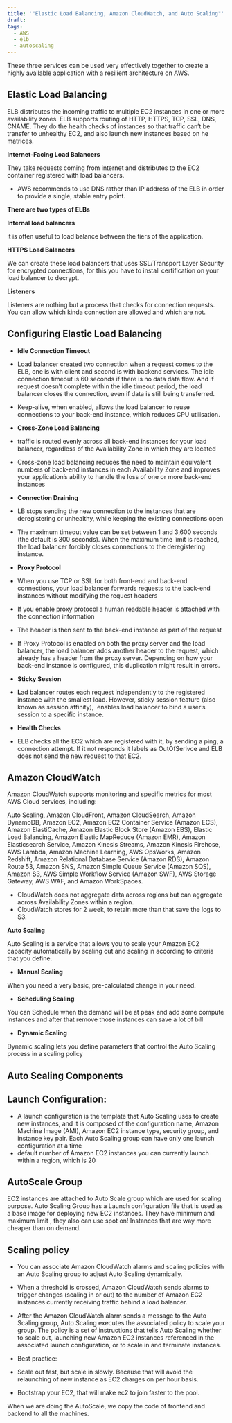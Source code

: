 ```yaml
---
title: '"Elastic Load Balancing, Amazon CloudWatch, and Auto Scaling"'
draft: 
tags:
  - AWS
  - elb
  - autoscaling
---
```





  

  

These three services can be used very effectively together to create a highly available application with a resilient architecture on AWS. 

  

  

## **Elastic Load Balancing**

  

ELB distributes the incoming traffic to multiple EC2 instances in one or more availability zones. ELB supports routing of HTTP, HTTPS, TCP, SSL, DNS, CNAME. They do the health checks of instances so that traffic can’t be transfer to unhealthy EC2, and also launch new instances based on he matrices. 

  

  

**Internet-Facing Load Balancers** 

  

They take requests coming from internet and distributes to the EC2 container registered with load balancers. 

- AWS recommends to use DNS rather than IP address of the ELB in order to provide a single, stable entry point. 

  
**There are two types of ELBs**


**Internal load balancers**

  

it is often useful to load balance between the tiers of the application.

  

**HTTPS Load Balancers** 

  

We can create these load balancers that uses SSL/Transport Layer Security for encrypted connections, for this you have to install certification on your load balancer to decrypt. 

  

**Listeners** 

  

Listeners are nothing but a process that checks for connection requests. You can allow which kinda connection are allowed and which are not. 

  

## **Configuring Elastic Load Balancing** 

  

- **Idle Connection Timeout** 

- Load balancer created two connection when a request comes to the ELB, one is with client and second is with backend services. The idle connection timeout is 60 seconds if there is no data data flow. And if request doesn’t complete within the idle timeout period, the load balancer closes the connection, even if data is still being transferred. 
- Keep-alive, when enabled, allows the load balancer to reuse connections to your back-end instance, which reduces CPU utilisation. 

- **Cross-Zone Load Balancing** 

- traffic is routed evenly across all back-end instances for your load balancer, regardless of the Availability Zone in which they are located 
- Cross-zone load balancing reduces the need to maintain equivalent numbers of back-end instances in each Availability Zone and improves your application’s ability to handle the loss of one or more back-end instances 

- **Connection Draining** 

- LB stops sending the new connection to the instances that are deregistering or unhealthy, while keeping the existing connections open 
- The maximum timeout value can be set between 1 and 3,600 seconds (the default is 300 seconds). When the maximum time limit is reached, the load balancer forcibly closes connections to the deregistering instance. 

- **Proxy Protocol**

- When you use TCP or SSL for both front-end and back-end connections, your load balancer forwards requests to the back-end instances without modifying the request headers 
- If you enable proxy protocol a human readable header is attached with the connection information 
- The header is then sent to the back-end instance as part of the request 
- If Proxy Protocol is enabled on both the proxy server and the load balancer, the load balancer adds another header to the request, which already has a header from the proxy server. Depending on how your back-end instance is configured, this duplication might result in errors. 

- **Sticky Session** 

- **L**ad balancer routes each request independently to the registered instance with the smallest load. However, sticky session feature (also known as session affinity),  enables load balancer to bind a user’s session to a specific instance. 

- **Health Checks**

- ELB checks all the EC2 which are registered with it, by sending a ping, a connection attempt. If it not responds it labels as OutOfSerivce and ELB does not send the new request to that EC2.  

## **Amazon CloudWatch**

  

Amazon CloudWatch supports monitoring and specific metrics for most AWS Cloud services, including: 

  

Auto Scaling, Amazon CloudFront, Amazon CloudSearch, Amazon DynamoDB, Amazon EC2, Amazon EC2 Container Service (Amazon ECS), Amazon ElastiCache, Amazon Elastic Block Store (Amazon EBS), Elastic Load Balancing, Amazon Elastic MapReduce (Amazon EMR), Amazon Elasticsearch Service, Amazon Kinesis Streams, Amazon Kinesis Firehose, AWS Lambda, Amazon Machine Learning, AWS OpsWorks, Amazon Redshift, Amazon Relational Database Service (Amazon RDS), Amazon Route 53, Amazon SNS, Amazon Simple Queue Service (Amazon SQS), Amazon S3, AWS Simple Workflow Service (Amazon SWF), AWS Storage Gateway, AWS WAF, and Amazon WorkSpaces. 

  

- CloudWatch does not aggregate data across regions but can aggregate across Availability Zones within a region. 
- CloudWatch stores for 2 week, to retain more than that save the logs to S3.

  

**Auto Scaling**

  

Auto Scaling is a service that allows you to scale your Amazon EC2 capacity automatically by scaling out and scaling in according to criteria that you define. 

  

- **Manual Scaling** 

  

When you need a very basic, pre-calculated change in your need.

  

- **Scheduling Scaling** 

  

You can Schedule when the demand will be at peak and add some compute instances and after that remove those instances can save a lot of bill 

  

- **Dynamic Scaling** 

  

Dynamic scaling lets you define parameters that control the Auto Scaling process in a scaling policy

  

## **Auto Scaling Components** 

  

  

## **Launch Configuration:** 

- A launch configuration is the template that Auto Scaling uses to create new instances, and it is composed of the configuration name, Amazon Machine Image (AMI), Amazon EC2 instance type, security group, and instance key pair. Each Auto Scaling group can have only one launch configuration at a time 
- default number of Amazon EC2 instances you can currently launch within a region, which is 20 

  

## **AutoScale Group** 

  

EC2 instances are attached to Auto Scale group which are used for scaling purpose. Auto Scaling Group has a Launch configuration file that is used as a base image for deploying new EC2 instances. They have minimum and maximum limit , they also can use spot on! Instances that are way more cheaper than on demand. 

  

  

## **Scaling policy** 

  

- You can associate Amazon CloudWatch alarms and scaling policies with an Auto Scaling group to adjust Auto Scaling dynamically. 

  

- When a threshold is crossed, Amazon CloudWatch sends alarms to trigger changes (scaling in or out) to the number of Amazon EC2 instances currently receiving traffic behind a load balancer. 

  

- After the Amazon CloudWatch alarm sends a message to the Auto Scaling group, Auto Scaling executes the associated policy to scale your group. The policy is a set of instructions that tells Auto Scaling whether to scale out, launching new Amazon EC2 instances referenced in the associated launch configuration, or to scale in and terminate instances. 
- Best practice: 

- Scale out fast, but scale in slowly. Because that will avoid the relaunching of new instance as EC2 charges on per hour basis. 
- Bootstrap your EC2, that will make ec2 to join faster to the pool. 

  

When we are doing the AutoScale, we copy the code of frontend and backend to all the machines.